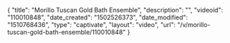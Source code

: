 {
    "title": "Morillo Tuscan Gold Bath Ensemble",
    "description": "",
    "videoid": "110010848",
    "date_created": "1502526373",
    "date_modified": "1510768436",
    "type": "captivate",
    "layout": "video",
    "url": "\/v\/morillo-tuscan-gold-bath-ensemble\/110010848"
}